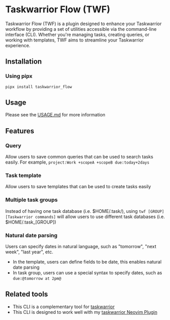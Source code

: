 # Taskwarrior Flow (TWF)

Taskwarrior Flow (TWF) is a plugin designed to enhance your Taskwarrior workflow by providing a set of utilities accessible via the command-line interface (CLI). Whether you're managing tasks, creating queries, or working with templates, TWF aims to streamline your Taskwarrior experience.

## Installation

### Using pipx

```shell
pipx install taskwarrior_flow
```

## Usage

Please see the [USAGE.md](./USAGE.md) for more information

## Features

### Query

Allow users to save common queries that can be used to search tasks easily.
For example, `project:Work +scopeA +scopeB due:today+2days`

### Task template

Allow users to save templates that can be used to create tasks easily

### Multiple task groups

Instead of having one task database (i.e. $HOME/.task/), using `twf [GROUP] [Taskwarrior commands]` will allow users to use different task databases (i.e. $HOME/.task_[GROUP])

### Natural date parsing

Users can specify dates in natural language, such as "tomorrow", "next week", "last year", etc.

- In the template, users can define fields to be date, this enables natural date parsing
- In task group, users can use a special syntax to specify dates, such as `due:@tomorrow at 2pm@`

## Related tools

- This CLI is a complementary tool for [taskwarrior](https://taskwarrior.org)
- This CLI is designed to work well with my [taskwarrior Neovim Plugin](https://github.com/huantrinh1802/m_taskwarrior_d.nvim)
